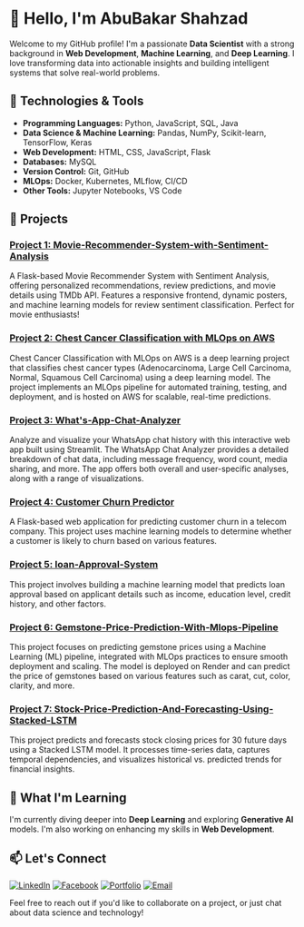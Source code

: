# 👋 Hello, I'm AbuBakar Shahzad

Welcome to my GitHub profile! I'm a passionate **Data Scientist** with a strong background in **Web Development**, **Machine Learning**, and **Deep Learning**. I love transforming data into actionable insights and building intelligent systems that solve real-world problems.



## 🔧 Technologies & Tools

- **Programming Languages:** Python, JavaScript, SQL, Java
- **Data Science & Machine Learning:** Pandas, NumPy, Scikit-learn, TensorFlow, Keras
- **Web Development:** HTML, CSS, JavaScript, Flask
- **Databases:** MySQL
- **Version Control:** Git, GitHub
- **MLOps:** Docker, Kubernetes, MLflow, CI/CD
- **Other Tools:** Jupyter Notebooks, VS Code

## 🚀 Projects

### [Project 1: Movie-Recommender-System-with-Sentiment-Analysis](https://github.com/Abu-bakar56/Movie-Recommender-System-with-Sentiment-Analysis) 
A Flask-based Movie Recommender System with Sentiment Analysis, offering personalized recommendations, review predictions, and movie details using TMDb API. Features a responsive frontend, dynamic posters, and machine learning models for review sentiment classification. Perfect for movie enthusiasts!

### [Project 2: Chest Cancer Classification with MLOps on AWS](https://github.com/Abu-bakar56/Chest-Cancer-Classification-with-Mlops) 

Chest Cancer Classification with MLOps on AWS  is a deep learning project that classifies chest cancer types (Adenocarcinoma, Large Cell Carcinoma, Normal, Squamous Cell Carcinoma) using a deep learning model. The project implements an MLOps pipeline for automated training, testing, and deployment, and is hosted on AWS for scalable, real-time predictions.

### [Project 3: What's-App-Chat-Analyzer](https://github.com/Abu-bakar56/What-s-App-Chat-Analyzer) 
Analyze and visualize your WhatsApp chat history with this interactive web app built using Streamlit. The WhatsApp Chat Analyzer provides a detailed breakdown of chat data, including message frequency, word count, media sharing, and more. The app offers both overall and user-specific analyses, along with a range of visualizations.

### [Project 4: Customer Churn Predictor](https://github.com/Abu-bakar56/Customer-Churn-Predictor)
A Flask-based web application for predicting customer churn in a telecom company. This project uses machine learning models to determine whether a customer is likely to churn based on various features.

### [Project 5: loan-Approval-System](https://github.com/Abu-bakar56/loan-Approval-System)
This project involves building a machine learning model that predicts loan approval based on applicant details such as income, education level, credit history, and other factors.

### [Project 6: Gemstone-Price-Prediction-With-Mlops-Pipeline](https://github.com/Abu-bakar56/Gemstone-Price-Prediction-With-Mlops-Pipeline) 
This project focuses on predicting gemstone prices using a Machine Learning (ML) pipeline, integrated with MLOps practices to ensure smooth deployment and scaling. The model is deployed on Render and can predict the price of gemstones based on various features such as carat, cut, color, clarity, and more.

### [Project 7: Stock-Price-Prediction-And-Forecasting-Using-Stacked-LSTM](https://github.com/Abu-bakar56/Stock-Price-Prediction-And-Forecasting-Using-Stacked-LSTM) 
This project predicts and forecasts stock closing prices for 30 future days using a Stacked LSTM model. It processes time-series data, captures temporal dependencies, and visualizes historical vs. predicted trends for financial insights.



## 🌱 What I'm Learning

I'm currently diving deeper into **Deep Learning** and exploring **Generative AI** models. I'm also working on enhancing my skills in **Web Development**.

## 📫 Let's Connect
[![LinkedIn](https://img.shields.io/badge/LinkedIn-Connect-blue)](https://www.linkedin.com/in/abubakar-shahzad-24a84a315)
[![Facebook](https://img.shields.io/badge/Facebook-Follow-blue)](https://www.facebook.com/abubakar.mirza.9237)
[![Portfolio](https://img.shields.io/badge/Portfolio-Visit-orange)](https://abu-bakar56.github.io/)
[![Email](https://img.shields.io/badge/Email-Contact-red)](abubakarshahzad730@gmail.com)

Feel free to reach out if you'd like to collaborate on a project, or just chat about data science and technology!


